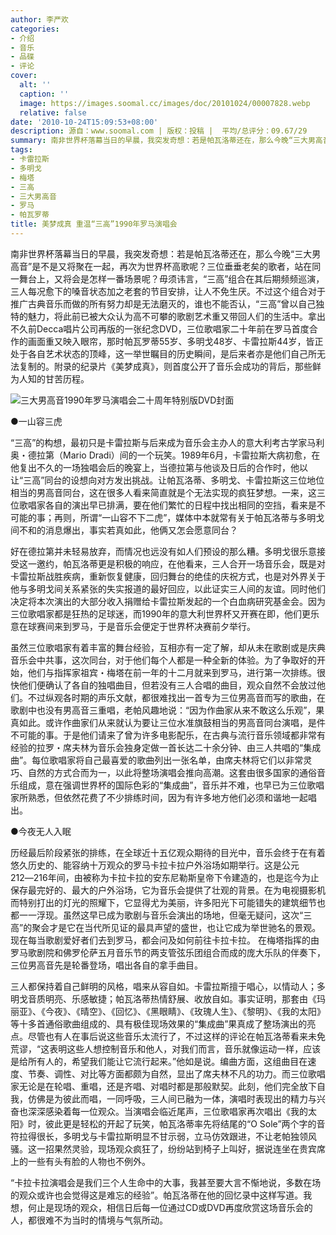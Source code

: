 ```yaml
---
author: 李严欢
categories:
- 介绍
- 音乐
- 品碟
- 评论
cover:
  alt: ''
  caption: ''
  image: https://images.soomal.cc/images/doc/20101024/00007828.webp
  relative: false
date: '2010-10-24T15:09:53+08:00'
description: 源自：www.soomal.com | 版权：投稿 |  平均/总评分：09.67/29
summary: 南非世界杯落幕当日的早晨，我突发奇想：若是帕瓦洛蒂还在，那么今晚“三大男高音”是不是又将聚在一起，再次为世界杯高歌呢？三位垂垂老矣的歌者，站在同一舞台上，又将会是怎样一番场景呢？毋须讳言，“三高”组合在其后期频频巡演，三人每况愈下的嗓音状态加之老套的节目安排，让人不免生厌。不过这个组合对于推广古典音乐而做的所有努力却是无法磨灭的，谁也不能否认……
tags:
- 卡雷拉斯
- 多明戈
- 梅塔
- 三高
- 三大男高音
- 罗马
- 帕瓦罗蒂
title: 美梦成真 重温“三高”1990年罗马演唱会
---
```


南非世界杯落幕当日的早晨，我突发奇想：若是帕瓦洛蒂还在，那么今晚“三大男高音”是不是又将聚在一起，再次为世界杯高歌呢？三位垂垂老矣的歌者，站在同一舞台上，又将会是怎样一番场景呢？毋须讳言，“三高”组合在其后期频频巡演，三人每况愈下的嗓音状态加之老套的节目安排，让人不免生厌。不过这个组合对于推广古典音乐而做的所有努力却是无法磨灭的，谁也不能否认，“三高”曾以自己独特的魅力，将此前已被大众认为高不可攀的歌剧艺术重又带回人们的生活中。拿出不久前Decca唱片公司再版的一张纪念DVD，三位歌唱家二十年前在罗马首度合作的画面重又映入眼帘，那时帕瓦罗蒂55岁、多明戈48岁、卡雷拉斯44岁，皆正处于各自艺术状态的顶峰，这一举世瞩目的历史瞬间，是后来者亦是他们自己所无法复制的。附录的纪录片《美梦成真》，则首度公开了音乐会成功的背后，那些鲜为人知的甘苦历程。

![三大男高音1990年罗马演唱会二十周年特别版DVD封面](https://images.soomal.cc/images/doc/20101024/00007828.webp)



●一山容三虎

“三高”的构想，最初只是卡雷拉斯与后来成为音乐会主办人的意大利考古学家马利奥・德拉第（Mario Dradi）间的一个玩笑。1989年6月，卡雷拉斯大病初愈，在他复出不久的一场独唱会后的晚宴上，当德拉第与他谈及日后的合作时，他以让“三高”同台的设想向对方发出挑战。让帕瓦洛蒂、多明戈、卡雷拉斯这三位地位相当的男高音同台，这在很多人看来简直就是个无法实现的疯狂梦想。一来，这三位歌唱家各自的演出早已排满，要在他们繁忙的日程中找出相同的空挡，看来是不可能的事；再则，所谓“一山容不下二虎”，媒体中本就常有关于帕瓦洛蒂与多明戈间不和的消息爆出，事实若真如此，他俩又怎会愿意同台？

好在德拉第并未轻易放弃，而情况也远没有如人们预设的那么糟。多明戈很乐意接受这一邀约，帕瓦洛蒂更是积极的响应，在他看来，三人合开一场音乐会，既是对卡雷拉斯战胜疾病，重新恢复健康，回归舞台的绝佳的庆祝方式，也是对外界关于他与多明戈间关系紧张的失实报道的最好回应，以此证实三人间的友谊。同时他们决定将本次演出的大部分收入捐赠给卡雷拉斯发起的一个白血病研究基金会。因为三位歌唱家都是狂热的足球迷，而1990年的意大利世界杯又开赛在即，他们更乐意在球赛间来到罗马，于是音乐会便定于世界杯决赛前夕举行。

虽然三位歌唱家有着丰富的舞台经验，互相亦有一定了解，却从未在歌剧或是庆典音乐会中共事，这次同台，对于他们每个人都是一种全新的体验。为了争取好的开始，他们与指挥家祖宾・梅塔在前一年的十二月就来到罗马，进行第一次排练。很快他们便确认了各自的独唱曲目，但若没有三人合唱的曲目，观众自然不会放过他们。不过纵观各时期的声乐文献，都很难找出一首专为三位男高音而写的歌曲，在歌剧中也没有男高音三重唱，老帕风趣地说：“因为作曲家从来不敢这么乐观”，果真如此。或许作曲家们从来就认为要让三位水准旗鼓相当的男高音同台演唱，是件不可能的事。于是他们请来了曾为许多电影配乐，在古典与流行音乐领域都非常有经验的拉罗・席夫林为音乐会独身定做一首长达二十余分钟、由三人共唱的“集成曲”。每位歌唱家将自己最喜爱的歌曲列出一张名单，由席夫林将它们以非常灵巧、自然的方式合而为一，以此将整场演唱会推向高潮。这套由很多国家的通俗音乐组成，意在强调世界杯的国际色彩的“集成曲”，音乐并不难，也早已为三位歌唱家所熟悉，但依然花费了不少排练时间，因为有许多地方他们必须和谐地一起唱出。

●今夜无人入眠

历经最后阶段紧张的排练，在全球近十五亿观众期待的目光中，音乐会终于在有着悠久历史的、能容纳十万观众的罗马卡拉卡拉户外浴场如期举行。这是公元212―216年间，由被称为卡拉卡拉的安东尼勒斯皇帝下令建造的，也是迄今为止保存最完好的、最大的户外浴场，它为音乐会提供了壮观的背景。在为电视摄影机而特别打出的灯光的照耀下，它显得尤为美丽，许多阳光下可能错失的建筑细节也都一一浮现。虽然这早已成为歌剧与音乐会演出的场地，但毫无疑问，这次“三高”的聚会才是它在当代所见证的最具声望的盛世，也让它成为举世驰名的景观。现在每当歌剧爱好者们去到罗马，都会问及如何前往卡拉卡拉。
在梅塔指挥的由罗马歌剧院和佛罗伦萨五月音乐节的两支管弦乐团组合而成的庞大乐队的伴奏下，三位男高音先是轮番登场，唱出各自的拿手曲目。

三人都保持着自己鲜明的风格，唱来从容自如。卡雷拉斯擅于唱心，以情动人；多明戈音质明亮、乐感敏捷；帕瓦洛蒂热情舒展、收放自如。事实证明，那套由《玛丽亚》、《今夜》、《晴空》、《回忆》、《黑眼睛》、《玫瑰人生》、《黎明》、《我的太阳》等十多首通俗歌曲组成的、具有极佳现场效果的“集成曲”果真成了整场演出的亮点。尽管也有人在事后说这些音乐太流行了，不过这样的评论在帕瓦洛蒂看来未免荒谬，“这表明这些人想控制音乐和他人，对我们而言，音乐就像运动一样，应该是给所有人的，希望我们能让它流行起来。”他如是说。编曲方面，这组曲目在速度、节奏、调性、对比等方面都颇为自然，显出了席夫林不凡的功力。而三位歌唱家无论是在轮唱、重唱，还是齐唱、对唱时都是那般默契。此刻，他们完全放下自我，仿佛是为彼此而唱，一同呼吸，三人间已融为一体，演唱时表现出的精力与兴奋也深深感染着每一位观众。当演唱会临近尾声，三位歌唱家再次唱出《我的太阳》时，彼此更是轻松的开起了玩笑，帕瓦洛蒂率先将结尾的“O Sole”两个字的音符拉得很长，多明戈与卡雷拉斯明显不甘示弱，立马仿效跟进，不让老帕独领风骚。这一招果然灵验，现场观众疯狂了，纷纷站到椅子上叫好，据说连坐在贵宾席上的一些有头有脸的人物也不例外。

“卡拉卡拉演唱会是我们三个人生命中的大事，我甚至要大言不惭地说，多数在场的观众或许也会觉得这是难忘的经验”。帕瓦洛蒂在他的回忆录中这样写道。我想，何止是现场的观众，相信日后每一位通过CD或DVD再度欣赏这场音乐会的人，都很难不为当时的情境与气氛所动。